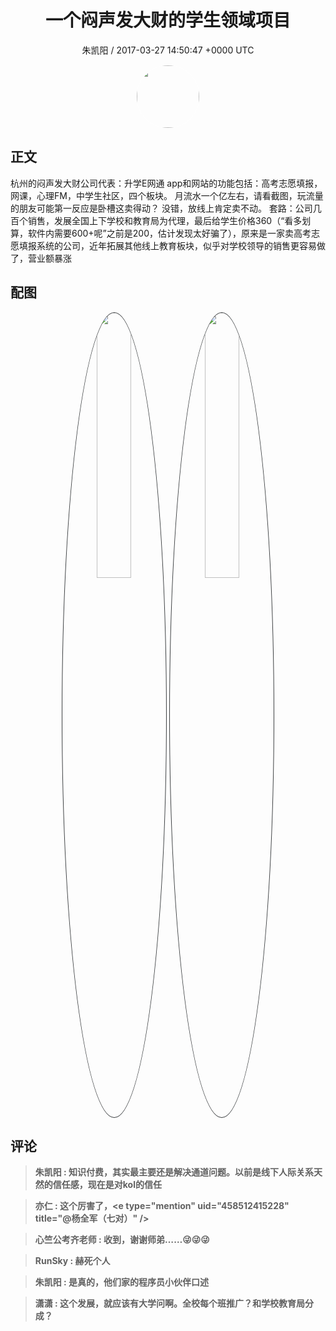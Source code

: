 <h1 align="center">一个闷声发大财的学生领域项目</h1>
<p align="center">
    <a>朱凯阳 / 2017-03-27 14:50:47 &#43;0000 UTC</a>
</p>

<div align="center">
    <img src="https://images.zsxq.com/FkoDVFuidtuialzmr97OSwHnfTDM?e=1590940799&amp;token=kIxbL07-8jAj8w1n4s9zv64FuZZNEATmlU_Vm6zD:jPRS5GxcEUdCkEJFccSWc25T5bY=" width="100" height="100" style="border:1px solid;border-radius:50%; color:#ffffff"/>
</div>

## 正文

<div>
杭州的闷声发大财公司代表：升学E网通
app和网站的功能包括：高考志愿填报，网课，心理FM，中学生社区，四个板块。
月流水一个亿左右，请看截图，玩流量的朋友可能第一反应是卧槽这卖得动？ 
没错，放线上肯定卖不动。
套路：公司几百个销售，发展全国上下学校和教育局为代理，最后给学生价格360（“看多划算，软件内需要600&#43;呢”之前是200，估计发现太好骗了），原来是一家卖高考志愿填报系统的公司，近年拓展其他线上教育板块，似乎对学校领导的销售更容易做了，营业额暴涨
</div>

## 配图
<div class="image" align="center">

<img src="https://images.zsxq.com/FkM131FQDMknEIt-sVD3KIcq5QP6?e=1590940799&amp;token=kIxbL07-8jAj8w1n4s9zv64FuZZNEATmlU_Vm6zD:08TGHxpcZTkNlSS78HrXplv4PdY=" width="33%" height="33%" style="border:1px solid;border-radius:50%; color:#3c3f41"/>

<img src="https://images.zsxq.com/FqIyh4ef0tg4KjUnAsKX_vmeNOIt?e=1590940799&amp;token=kIxbL07-8jAj8w1n4s9zv64FuZZNEATmlU_Vm6zD:kUCvktZWVbBoE-moQ0Qn3lj8e88=" width="33%" height="33%" style="border:1px solid;border-radius:50%; color:#3c3f41"/>

</div>

## 评论

<div align="left">
<div>

<blockquote >
<span> <strong>朱凯阳 : 知识付费，其实最主要还是解决通道问题。以前是线下人际关系天然的信任感，现在是对kol的信任 </strong></span>
</blockquote>

<blockquote >
<span> <strong>亦仁 : 这个厉害了，&lt;e type=&#34;mention&#34; uid=&#34;458512415228&#34; title=&#34;@杨全军（七对）&#34; /&gt; </strong></span>
</blockquote>

<blockquote >
<span> <strong>心竺公考齐老师 : 收到，谢谢师弟……😜😜😜 </strong></span>
</blockquote>

<blockquote >
<span> <strong>RunSky : 赫死个人 </strong></span>
</blockquote>

<blockquote >
<span> <strong>朱凯阳 : 是真的，他们家的程序员小伙伴口述 </strong></span>
</blockquote>

<blockquote >
<span> <strong>潇潇 : 这个发展，就应该有大学问啊。全校每个班推广？和学校教育局分成？ </strong></span>
</blockquote>

</div>
</div>